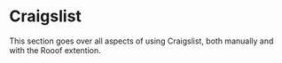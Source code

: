 # Craigslist

This section goes over all aspects of using Craigslist, both manually and with the Rooof extention.